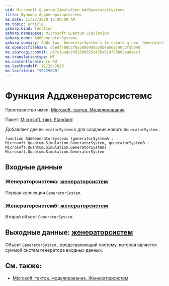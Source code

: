 ```yaml
---
uid: Microsoft.Quantum.Simulation.AddGeneratorSystems
title: Функция Аддженераторсистемс
ms.date: 11/25/2020 12:00:00 AM
ms.topic: article
qsharp.kind: function
qsharp.namespace: Microsoft.Quantum.Simulation
qsharp.name: AddGeneratorSystems
qsharp.summary: Adds two `GeneratorSystem`s to create a new `GeneratorSystem`.
ms.openlocfilehash: d6e8f7085cf0558960d055dbeeb08740c3fab049
ms.sourcegitcommit: a87c1aa8e7453360025e47ba614f25b02ea84ec3
ms.translationtype: MT
ms.contentlocale: ru-RU
ms.lasthandoff: 11/26/2020
ms.locfileid: "96229670"
---
```

# <a name="addgeneratorsystems-function"></a>Функция Аддженераторсистемс

Пространство имен: [Microsoft. тактов. Моделирование](xref:Microsoft.Quantum.Simulation)

Пакет: [Microsoft. такт. Standard](https://nuget.org/packages/Microsoft.Quantum.Standard)


Добавляет две `GeneratorSystem` s для создания нового `GeneratorSystem` .

```qsharp
function AddGeneratorSystems (generatorSystemA : Microsoft.Quantum.Simulation.GeneratorSystem, generatorSystemB : Microsoft.Quantum.Simulation.GeneratorSystem) : Microsoft.Quantum.Simulation.GeneratorSystem
```


## <a name="input"></a>Входные данные

### <a name="generatorsystema--generatorsystem"></a>Женераторсистема: [женераторсистем](xref:Microsoft.Quantum.Simulation.GeneratorSystem)

Первая коллекция `GeneratorSystem`.


### <a name="generatorsystemb--generatorsystem"></a>Женераторсистемб: [женераторсистем](xref:Microsoft.Quantum.Simulation.GeneratorSystem)

Второй объект `GeneratorSystem`.



## <a name="output--generatorsystem"></a>Выходные данные: [женераторсистем](xref:Microsoft.Quantum.Simulation.GeneratorSystem)

Объект `GeneratorSystem` , представляющий систему, которая является суммой систем генератора входных данных.

## <a name="see-also"></a>См. также:

- [Microsoft. тактов. моделирование. Женераторсистем](xref:Microsoft.Quantum.Simulation.GeneratorSystem)
